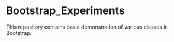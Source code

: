 # Bootstrap_Experiments
This repository contains basic demonstration of various classes in Bootstrap.
